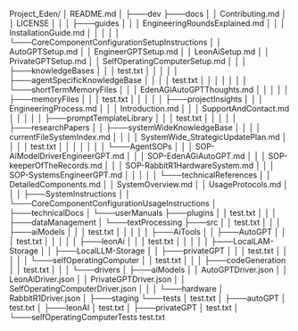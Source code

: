 Project_Eden/
│   README.md
│
├───dev
├───docs
│   │   Contributing.md
│   │   LICENSE
│   │
│   ├───guides
│   │   │   EngineeringRoundsExplained.md
│   │   │   InstallationGuide.md
│   │   │
│   │   └───CoreComponentConfigurationSetupInstructions
│   │           AutoGPTSetup.md
│   │           EngineerGPTSetup.md
│   │           LeonAiSetup.md
│   │           PrivateGPTSetup.md
│   │           SelfOperatingComputerSetup.md
│   │
│   ├───knowledgeBases
│   │   │   test.txt
│   │   │
│   │   ├───agentSpecificKnowledgeBase
│   │   │   │   test.txt
│   │   │   │
│   │   │   └───shortTermMemoryFiles
│   │   │           EdenAGiAutoGPTThoughts.md
│   │   │
│   │   ├───memoryFiles
│   │   │       test.txt
│   │   │
│   │   ├───projectInsights
│   │   │       EngineeringProcess.md
│   │   │       Introduction.md
│   │   │       SupportAndContact.md
│   │   │
│   │   ├───promptTemplateLibrary
│   │   │       test.txt
│   │   │
│   │   ├───researchPapers
│   │   ├───systemWideKnowledgeBase
│   │   │   │   currentFileSystemIndex.md
│   │   │   │   SystemWide_StrategicUpdatePlan.md
│   │   │   │   test.txt
│   │   │   │
│   │   │   └───AgentSOPs
│   │   │           SOP-AiModelDriverEngineerGPT.md
│   │   │           SOP-EdenAGiAutoGPT.md
│   │   │           SOP-keeperOfTheRecords.md
│   │   │           SOP-RabbitR1HardwareSystem.md
│   │   │           SOP-SystemsEngineerGPT.md
│   │   │
│   │   └───technicalReferences
│   │           DetailedComponents.md
│   │           SystemOverview.md
│   │           UsageProtocols.md
│   │
│   ├───SystemInstructions
│   │   └───CoreComponentConfigurationUsageInstructions
│   ├───technicalDocs
│   └───userManuals
├───plugins
│   │   test.txt
│   │
│   ├───dataManagement
│   └───textProcessing
├───src
│   │   test.txt
│   │
│   ├───aiModels
│   │   │   test.txt
│   │   │
│   │   ├───AiTools
│   │   ├───AutoGPT
│   │   │       test.txt
│   │   │
│   │   ├───leonAi
│   │   │       test.txt
│   │   │
│   │   ├───LocalLAM-Storage
│   │   ├───LocalLLM-Storage
│   │   ├───privateGPT
│   │   │       test.txt
│   │   │
│   │   └───selfOperatingComputer
│   │           test.txt
│   │
│   ├───codeGeneration
│   │       test.txt
│   │
│   └───drivers
│       ├───aiModels
│       │       AutoGPTDriver.json
│       │       LeonAiDriver.json
│       │       PrivateGPTDriver.json
│       │       SelfOperatingComputerDriver.json
│       │
│       └───hardware
│               RabbitR1Driver.json
│
├───staging
└───tests
    │   test.txt
    │
    ├───autoGPT
    │       test.txt
    │
    ├───leonAI
    │       test.txt
    │
    ├───privateGPT
    │       test.txt
    │
    └───selfOperatingComputerTests
            test.txt